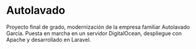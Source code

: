 # Autolavado
Proyecto final de grado, modernización de la empresa familiar Autolavado García. Puesta en marcha en un servidor DigitalOcean, despliegue con Apache y desarrollado en Laravel.
